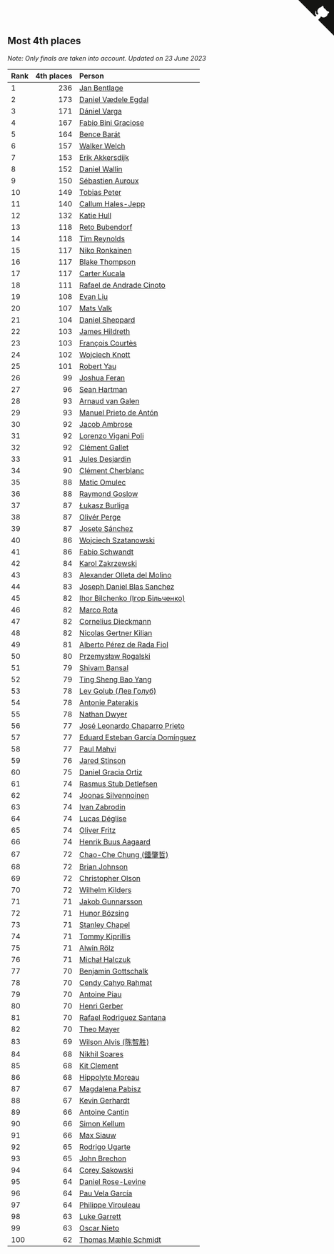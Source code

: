 ## Most 4th places

*Note: Only finals are taken into account.*
*Updated on 23 June 2023*

| Rank | 4th places | Person |
| :--- | ---: | :--- |
| 1 | 236 | [Jan Bentlage](https://www.worldcubeassociation.org/persons/2010BENT01) |
| 2 | 173 | [Daniel Vædele Egdal](https://www.worldcubeassociation.org/persons/2013EGDA01) |
| 3 | 171 | [Dániel Varga](https://www.worldcubeassociation.org/persons/2008VARG01) |
| 4 | 167 | [Fabio Bini Graciose](https://www.worldcubeassociation.org/persons/2010GRAC02) |
| 5 | 164 | [Bence Barát](https://www.worldcubeassociation.org/persons/2008BARA01) |
| 6 | 157 | [Walker Welch](https://www.worldcubeassociation.org/persons/2011WELC01) |
| 7 | 153 | [Erik Akkersdijk](https://www.worldcubeassociation.org/persons/2005AKKE01) |
| 8 | 152 | [Daniel Wallin](https://www.worldcubeassociation.org/persons/2013WALL03) |
| 9 | 150 | [Sébastien Auroux](https://www.worldcubeassociation.org/persons/2008AURO01) |
| 10 | 149 | [Tobias Peter](https://www.worldcubeassociation.org/persons/2014PETE03) |
| 11 | 140 | [Callum Hales-Jepp](https://www.worldcubeassociation.org/persons/2012HALE01) |
| 12 | 132 | [Katie Hull](https://www.worldcubeassociation.org/persons/2010HULL01) |
| 13 | 118 | [Reto Bubendorf](https://www.worldcubeassociation.org/persons/2012BUBE01) |
| 14 | 118 | [Tim Reynolds](https://www.worldcubeassociation.org/persons/2005REYN01) |
| 15 | 117 | [Niko Ronkainen](https://www.worldcubeassociation.org/persons/2010RONK01) |
| 16 | 117 | [Blake Thompson](https://www.worldcubeassociation.org/persons/2010THOM03) |
| 17 | 117 | [Carter Kucala](https://www.worldcubeassociation.org/persons/2015KUCA01) |
| 18 | 111 | [Rafael de Andrade Cinoto](https://www.worldcubeassociation.org/persons/2007CINO01) |
| 19 | 108 | [Evan Liu](https://www.worldcubeassociation.org/persons/2009LIUE01) |
| 20 | 107 | [Mats Valk](https://www.worldcubeassociation.org/persons/2007VALK01) |
| 21 | 104 | [Daniel Sheppard](https://www.worldcubeassociation.org/persons/2009SHEP01) |
| 22 | 103 | [James Hildreth](https://www.worldcubeassociation.org/persons/2009HILD01) |
| 23 | 103 | [François Courtès](https://www.worldcubeassociation.org/persons/2008COUR01) |
| 24 | 102 | [Wojciech Knott](https://www.worldcubeassociation.org/persons/2011KNOT01) |
| 25 | 101 | [Robert Yau](https://www.worldcubeassociation.org/persons/2009YAUR01) |
| 26 | 99 | [Joshua Feran](https://www.worldcubeassociation.org/persons/2011FERA01) |
| 27 | 96 | [Sean Hartman](https://www.worldcubeassociation.org/persons/2016HART02) |
| 28 | 93 | [Arnaud van Galen](https://www.worldcubeassociation.org/persons/2006GALE01) |
| 29 | 93 | [Manuel Prieto de Antón](https://www.worldcubeassociation.org/persons/2015ANTO04) |
| 30 | 92 | [Jacob Ambrose](https://www.worldcubeassociation.org/persons/2010AMBR01) |
| 31 | 92 | [Lorenzo Vigani Poli](https://www.worldcubeassociation.org/persons/2007POLI01) |
| 32 | 92 | [Clément Gallet](https://www.worldcubeassociation.org/persons/2004GALL02) |
| 33 | 91 | [Jules Desjardin](https://www.worldcubeassociation.org/persons/2010DESJ01) |
| 34 | 90 | [Clément Cherblanc](https://www.worldcubeassociation.org/persons/2014CHER05) |
| 35 | 88 | [Matic Omulec](https://www.worldcubeassociation.org/persons/2010OMUL02) |
| 36 | 88 | [Raymond Goslow](https://www.worldcubeassociation.org/persons/2014GOSL01) |
| 37 | 87 | [Łukasz Burliga](https://www.worldcubeassociation.org/persons/2013BURL01) |
| 38 | 87 | [Olivér Perge](https://www.worldcubeassociation.org/persons/2007PERG01) |
| 39 | 87 | [Josete Sánchez](https://www.worldcubeassociation.org/persons/2015SANC18) |
| 40 | 86 | [Wojciech Szatanowski](https://www.worldcubeassociation.org/persons/2011SZAT01) |
| 41 | 86 | [Fabio Schwandt](https://www.worldcubeassociation.org/persons/2014SCHW02) |
| 42 | 84 | [Karol Zakrzewski](https://www.worldcubeassociation.org/persons/2014ZAKR01) |
| 43 | 83 | [Alexander Olleta del Molino](https://www.worldcubeassociation.org/persons/2008OLLE01) |
| 44 | 83 | [Joseph Daniel Blas Sanchez](https://www.worldcubeassociation.org/persons/2016SANC08) |
| 45 | 82 | [Ihor Bilchenko (Ігор Більченко)](https://www.worldcubeassociation.org/persons/2011BILC01) |
| 46 | 82 | [Marco Rota](https://www.worldcubeassociation.org/persons/2009ROTA01) |
| 47 | 82 | [Cornelius Dieckmann](https://www.worldcubeassociation.org/persons/2009DIEC01) |
| 48 | 82 | [Nicolas Gertner Kilian](https://www.worldcubeassociation.org/persons/2013GERT01) |
| 49 | 81 | [Alberto Pérez de Rada Fiol](https://www.worldcubeassociation.org/persons/2011FIOL01) |
| 50 | 80 | [Przemysław Rogalski](https://www.worldcubeassociation.org/persons/2013ROGA02) |
| 51 | 79 | [Shivam Bansal](https://www.worldcubeassociation.org/persons/2011BANS02) |
| 52 | 79 | [Ting Sheng Bao Yang](https://www.worldcubeassociation.org/persons/2008BAOY01) |
| 53 | 78 | [Lev Golub (Лев Голуб)](https://www.worldcubeassociation.org/persons/2014HOLU01) |
| 54 | 78 | [Antonie Paterakis](https://www.worldcubeassociation.org/persons/2012PATE01) |
| 55 | 78 | [Nathan Dwyer](https://www.worldcubeassociation.org/persons/2011DWYE02) |
| 56 | 77 | [José Leonardo Chaparro Prieto](https://www.worldcubeassociation.org/persons/2011CHAP01) |
| 57 | 77 | [Eduard Esteban García Domínguez](https://www.worldcubeassociation.org/persons/2011EDUA01) |
| 58 | 77 | [Paul Mahvi](https://www.worldcubeassociation.org/persons/2012MAHV01) |
| 59 | 76 | [Jared Stinson](https://www.worldcubeassociation.org/persons/2014STIN01) |
| 60 | 75 | [Daniel Gracia Ortiz](https://www.worldcubeassociation.org/persons/2009ORTI01) |
| 61 | 74 | [Rasmus Stub Detlefsen](https://www.worldcubeassociation.org/persons/2014DETL01) |
| 62 | 74 | [Joonas Silvennoinen](https://www.worldcubeassociation.org/persons/2016SILV07) |
| 63 | 74 | [Ivan Zabrodin](https://www.worldcubeassociation.org/persons/2012ZABR01) |
| 64 | 74 | [Lucas Déglise](https://www.worldcubeassociation.org/persons/2015DEGL01) |
| 65 | 74 | [Oliver Fritz](https://www.worldcubeassociation.org/persons/2014FRIT02) |
| 66 | 74 | [Henrik Buus Aagaard](https://www.worldcubeassociation.org/persons/2006BUUS01) |
| 67 | 72 | [Chao-Che Chung (鍾肇哲)](https://www.worldcubeassociation.org/persons/2012CHON03) |
| 68 | 72 | [Brian Johnson](https://www.worldcubeassociation.org/persons/2013JOHN10) |
| 69 | 72 | [Christopher Olson](https://www.worldcubeassociation.org/persons/2009OLSO01) |
| 70 | 72 | [Wilhelm Kilders](https://www.worldcubeassociation.org/persons/2010KILD02) |
| 71 | 71 | [Jakob Gunnarsson](https://www.worldcubeassociation.org/persons/2015GUNN01) |
| 72 | 71 | [Hunor Bózsing](https://www.worldcubeassociation.org/persons/2009BOZS01) |
| 73 | 71 | [Stanley Chapel](https://www.worldcubeassociation.org/persons/2016CHAP04) |
| 74 | 71 | [Tommy Kiprillis](https://www.worldcubeassociation.org/persons/2014KIPR01) |
| 75 | 71 | [Alwin Rölz](https://www.worldcubeassociation.org/persons/2016ROLZ01) |
| 76 | 71 | [Michał Halczuk](https://www.worldcubeassociation.org/persons/2006HALC01) |
| 77 | 70 | [Benjamin Gottschalk](https://www.worldcubeassociation.org/persons/2016GOTT01) |
| 78 | 70 | [Cendy Cahyo Rahmat](https://www.worldcubeassociation.org/persons/2010RAHM02) |
| 79 | 70 | [Antoine Piau](https://www.worldcubeassociation.org/persons/2008PIAU01) |
| 80 | 70 | [Henri Gerber](https://www.worldcubeassociation.org/persons/2014GERB01) |
| 81 | 70 | [Rafael Rodriguez Santana](https://www.worldcubeassociation.org/persons/2012SANT12) |
| 82 | 70 | [Theo Mayer](https://www.worldcubeassociation.org/persons/2012MAYE01) |
| 83 | 69 | [Wilson Alvis (陈智胜)](https://www.worldcubeassociation.org/persons/2011ALVI01) |
| 84 | 68 | [Nikhil Soares](https://www.worldcubeassociation.org/persons/2015SOAR01) |
| 85 | 68 | [Kit Clement](https://www.worldcubeassociation.org/persons/2008CLEM01) |
| 86 | 68 | [Hippolyte Moreau](https://www.worldcubeassociation.org/persons/2008MORE02) |
| 87 | 67 | [Magdalena Pabisz](https://www.worldcubeassociation.org/persons/2017PABI01) |
| 88 | 67 | [Kevin Gerhardt](https://www.worldcubeassociation.org/persons/2013GERH01) |
| 89 | 66 | [Antoine Cantin](https://www.worldcubeassociation.org/persons/2010CANT02) |
| 90 | 66 | [Simon Kellum](https://www.worldcubeassociation.org/persons/2016KELL12) |
| 91 | 66 | [Max Siauw](https://www.worldcubeassociation.org/persons/2017SIAU02) |
| 92 | 65 | [Rodrigo Ugarte](https://www.worldcubeassociation.org/persons/2015UGAR01) |
| 93 | 65 | [John Brechon](https://www.worldcubeassociation.org/persons/2010BREC01) |
| 94 | 64 | [Corey Sakowski](https://www.worldcubeassociation.org/persons/2011SAKO01) |
| 95 | 64 | [Daniel Rose-Levine](https://www.worldcubeassociation.org/persons/2015ROSE01) |
| 96 | 64 | [Pau Vela García](https://www.worldcubeassociation.org/persons/2009GARC04) |
| 97 | 64 | [Philippe Virouleau](https://www.worldcubeassociation.org/persons/2008VIRO01) |
| 98 | 63 | [Luke Garrett](https://www.worldcubeassociation.org/persons/2017GARR05) |
| 99 | 63 | [Oscar Nieto](https://www.worldcubeassociation.org/persons/2014NIET03) |
| 100 | 62 | [Thomas Mæhle Schmidt](https://www.worldcubeassociation.org/persons/2013SCHM02) |


<a href="https://github.com/JustinTimeCuber/wca_statistics" class="github-corner" aria-label="View source on Github"><svg width="80" height="80" viewBox="0 0 250 250" style="fill:#151513; color:#fff; position: absolute; top: 0; border: 0; right: 0;" aria-hidden="true"><path d="M0,0 L115,115 L130,115 L142,142 L250,250 L250,0 Z"></path><path d="M128.3,109.0 C113.8,99.7 119.0,89.6 119.0,89.6 C122.0,82.7 120.5,78.6 120.5,78.6 C119.2,72.0 123.4,76.3 123.4,76.3 C127.3,80.9 125.5,87.3 125.5,87.3 C122.9,97.6 130.6,101.9 134.4,103.2" fill="currentColor" style="transform-origin: 130px 106px;" class="octo-arm"></path><path d="M115.0,115.0 C114.9,115.1 118.7,116.5 119.8,115.4 L133.7,101.6 C136.9,99.2 139.9,98.4 142.2,98.6 C133.8,88.0 127.5,74.4 143.8,58.0 C148.5,53.4 154.0,51.2 159.7,51.0 C160.3,49.4 163.2,43.6 171.4,40.1 C171.4,40.1 176.1,42.5 178.8,56.2 C183.1,58.6 187.2,61.8 190.9,65.4 C194.5,69.0 197.7,73.2 200.1,77.6 C213.8,80.2 216.3,84.9 216.3,84.9 C212.7,93.1 206.9,96.0 205.4,96.6 C205.1,102.4 203.0,107.8 198.3,112.5 C181.9,128.9 168.3,122.5 157.7,114.1 C157.9,116.9 156.7,120.9 152.7,124.9 L141.0,136.5 C139.8,137.7 141.6,141.9 141.8,141.8 Z" fill="currentColor" class="octo-body"></path></svg></a><style>.github-corner:hover .octo-arm{animation:octocat-wave 560ms ease-in-out}@keyframes octocat-wave{0%,100%{transform:rotate(0)}20%,60%{transform:rotate(-25deg)}40%,80%{transform:rotate(10deg)}}@media (max-width:500px){.github-corner:hover .octo-arm{animation:none}.github-corner .octo-arm{animation:octocat-wave 560ms ease-in-out}}</style>
